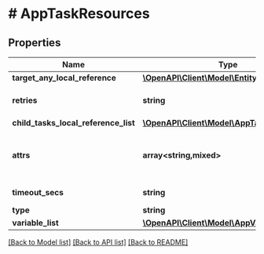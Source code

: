 # # AppTaskResources

## Properties

Name | Type | Description | Notes
------------ | ------------- | ------------- | -------------
**target_any_local_reference** | [**\OpenAPI\Client\Model\EntityReference**](EntityReference.md) |  | [optional]
**retries** | **string** | Number of retries for the task. | [optional]
**child_tasks_local_reference_list** | [**\OpenAPI\Client\Model\AppTaskReference[]**](AppTaskReference.md) |  | [optional]
**attrs** | **array<string,mixed>** | Task attrs for application of type object. | [optional]
**timeout_secs** | **string** | task timeout. | [optional]
**type** | **string** |  |
**variable_list** | [**\OpenAPI\Client\Model\AppVariableInput[]**](AppVariableInput.md) |  | [optional]

[[Back to Model list]](../../README.md#models) [[Back to API list]](../../README.md#endpoints) [[Back to README]](../../README.md)
